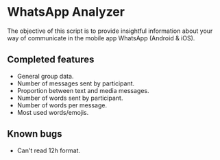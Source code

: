 # WhatsApp Analyzer
The objective of this script is to provide insightful information about your way of communicate in the mobile app WhatsApp (Android & iOS).
## Completed features
- General group data.
- Number of messages sent by participant.
- Proportion between text and media messages.
- Number of words sent by participant.
- Number of words per message.
- Most used words/emojis.
## Known bugs
- Can't read 12h format.
